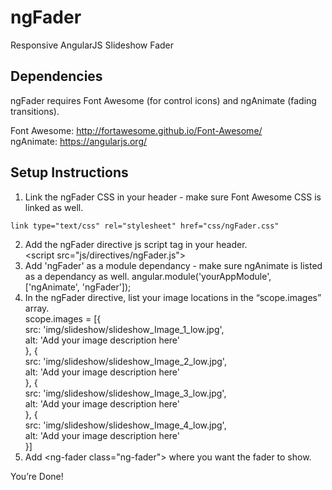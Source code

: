 # ngFader
Responsive AngularJS Slideshow Fader

## Dependencies
ngFader requires Font Awesome (for control icons) and ngAnimate (fading transitions).

Font Awesome:
http://fortawesome.github.io/Font-Awesome/ <br>
ngAnimate:
https://angularjs.org/

## Setup Instructions

1. Link the ngFader CSS in your header - make sure Font Awesome CSS is linked as well.<br>
<pre><code>link type="text/css" rel="stylesheet" href="css/ngFader.css"</code></pre>
2. Add the ngFader directive js script tag in your header. <br>
\<script src="js/directives/ngFader.js"></script>
3. Add 'ngFader' as a module dependancy - make sure ngAnimate is listed as a dependancy as well.
angular.module('yourAppModule', ['ngAnimate', 'ngFader']);
4. In the ngFader directive, list your image locations in the “scope.images” array. <br>
scope.images = [{<br>
	          src: 'img/slideshow/slideshow_Image_1_low.jpg',<br>
	          alt: 'Add your image description here'<br>
	        }, {<br>
	          src: 'img/slideshow/slideshow_Image_2_low.jpg',<br>
	          alt: 'Add your image description here'<br>
	        }, {<br>
	          src: 'img/slideshow/slideshow_Image_3_low.jpg',<br>
	          alt: 'Add your image description here'<br>
	        }, {<br>
	          src: 'img/slideshow/slideshow_Image_4_low.jpg',<br>
	          alt: 'Add your image description here'<br>
	        }]<br>
5. Add \<ng-fader class="ng-fader"></ng-fader> where you want the fader to show.<br>

You’re Done!



